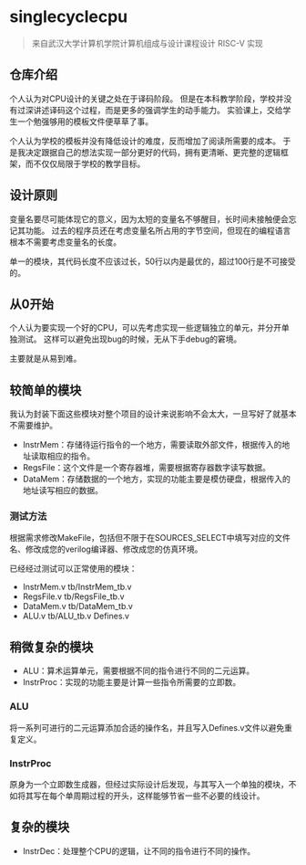 # singlecyclecpu

> 来自武汉大学计算机学院计算机组成与设计课程设计
> RISC-V 实现

## 仓库介绍

个人认为对CPU设计的关键之处在于译码阶段。
但是在本科教学阶段，学校并没有过深讲述译码这个过程，而是更多的强调学生的动手能力。
实验课上，交给学生一个勉强够用的模板文件便草草了事。

个人认为学校的模板并没有降低设计的难度，反而增加了阅读所需要的成本。
于是我决定跟据自己的想法实现一部分更好的代码，拥有更清晰、更完整的逻辑框架，而不仅仅局限于学校的教学目标。

## 设计原则

变量名要尽可能体现它的意义，因为太短的变量名不够醒目，长时间未接触便会忘记其功能。
过去的程序员还在考虑变量名所占用的字节空间，但现在的编程语言根本不需要考虑变量名的长度。

单一的模块，其代码长度不应该过长，50行以内是最优的，超过100行是不可接受的。

## 从0开始

个人认为要实现一个好的CPU，可以先考虑实现一些逻辑独立的单元，并分开单独测试。
这样可以避免出现bug的时候，无从下手debug的窘境。

主要就是从易到难。

## 较简单的模块

我认为封装下面这些模块对整个项目的设计来说影响不会太大，一旦写好了就基本不需要维护。

-   InstrMem：存储待运行指令的一个地方，需要读取外部文件，根据传入的地址读取相应的指令。
-   RegsFile：这个文件是一个寄存器堆，需要根据寄存器数字读写数据。
-   DataMem：存储数据的一个地方，实现的功能主要是模仿硬盘，根据传入的地址读写相应的数据。

### 测试方法

根据需求修改MakeFile，包括但不限于在SOURCES_SELECT中填写对应的文件名、修改成您的verilog编译器、修改成您的仿真环境。

已经经过测试可以正常使用的模块：

-   InstrMem.v tb/InstrMem_tb.v
-   RegsFile.v tb/RegsFile_tb.v
-   DataMem.v tb/DataMem_tb.v
-   ALU.v tb/ALU_tb.v Defines.v

## 稍微复杂的模块

-   ALU：算术运算单元，需要根据不同的指令进行不同的二元运算。
-   InstrProc：实现的功能主要是计算一些指令所需要的立即数。

### ALU

将一系列可进行的二元运算添加合适的操作名，并且写入Defines.v文件以避免重复定义。

### InstrProc

原身为一个立即数生成器，但经过实际设计后发现，与其写入一个单独的模块，不如将其写在每个单周期过程的开头，这样能够节省一些不必要的线设计。

## 复杂的模块

-   InstrDec：处理整个CPU的逻辑，让不同的指令进行不同的操作。
